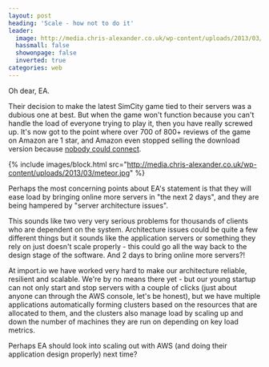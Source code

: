 ```yaml
---
layout: post
heading: 'Scale - how not to do it'
leader:
  image: http://media.chris-alexander.co.uk/wp-content/uploads/2013/03/meteor.jpg
  hassmall: false
  showonpage: false
  inverted: true
categories: web
---
```


Oh dear, EA.

Their decision to make the latest SimCity game tied to their servers was a dubious one at best. But when the game won't function because you can't handle the load of everyone trying to play it, then you have really screwed up. It's now got to the point where over 700 of 800+ reviews of the game on Amazon are 1 star, and Amazon even stopped selling the download version because [nobody could connect](http://www.geek.com/articles/games/following-800-poor-reviews-amazon-stops-selling-download-copies-of-simcity-2013037/).

{% include images/block.html src="http://media.chris-alexander.co.uk/wp-content/uploads/2013/03/meteor.jpg" %}

Perhaps the most concerning points about EA's statement is that they will ease load by bringing online more servers in "the next 2 days", and they are being hampered by "server architecture issues".

This sounds like two very very serious problems for thousands of clients who are dependent on the system. Architecture issues could be quite a few different things but it sounds like the application servers or something they rely on just doesn't scale properly - this could go all the way back to the design stage of the software. And 2 days to bring online more servers?!

At import.io we have worked very hard to make our architecture reliable, resilient and scalable. We're by no means there yet - but our young startup can not only start and stop servers with a couple of clicks (just about anyone can through the AWS console, let's be honest), but we have multiple applications automatically forming clusters based on the resources that are allocated to them, and the clusters also manage load by scaling up and down the number of machines they are run on depending on key load metrics.

Perhaps EA should look into scaling out with AWS (and doing their application design properly) next time?
